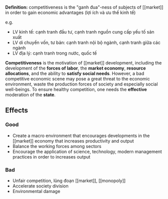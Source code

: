 **Definition:** competitiveness is the "ganh đua"-ness of subjects of [[market]] in order to gain economic advantages (lợi ích và ưu thế kinh tế)

e.g.
- LV kinh tế: cạnh tranh đầu tư, cạnh tranh nguồn cung cấp yếu tố sản xuất 
- LV di chuyển vốn, tư bản: cạnh tranh nội bộ ngành, cạnh tranh giữa các ngành
- LV địa lý: cạnh tranh trong nước, quốc tế

**Competitiveness** is the motivation of [[market]] development, including the development of the **forces of labor**, the **market economy**, **resource allocations**, and the ability to **satisfy social needs**.
However, a bad competitive economic scene may pose a great threat to the economic environment, waste the production forces of society and especially social well-beings.
To ensure healthy competition, one needs the **effective** moderation of the **state**.

## Effects
### Good
- Create a macro environment that encourages developments in the [[market]] economy that increases productivity and output
- Balance the working forces among sectors
- Encourage the application of science, technology, modern management practices in order to increases output
### Bad
- Unfair competition, lũng đoạn [[market]], [[monopoly]]
- Accelerate society division
- Environmental damage